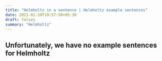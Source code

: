 ```yaml
---
title: "Helmholtz in a sentence | Helmholtz example sentences"
date: 2021-01-20T19:57:50+05:30
draft: falses
summary: "Helmholtz"
---
```

## Unfortunately, we have no example sentences for Helmholtz                 
